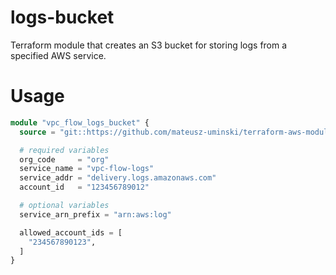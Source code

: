 # logs-bucket

Terraform module that creates an S3 bucket for storing logs from a specified AWS service.

# Usage
```terraform
module "vpc_flow_logs_bucket" {
  source = "git::https://github.com/mateusz-uminski/terraform-aws-modules//logs-bucket?ref=main"

  # required variables
  org_code     = "org"
  service_name = "vpc-flow-logs"
  service_addr = "delivery.logs.amazonaws.com"
  account_id   = "123456789012"

  # optional variables
  service_arn_prefix = "arn:aws:log"

  allowed_account_ids = [
    "234567890123",
  ]
}
```
